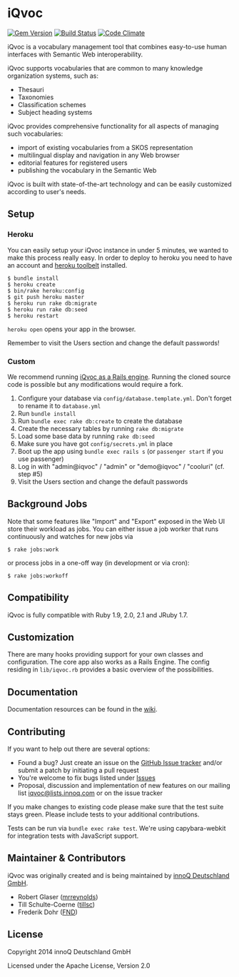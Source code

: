 # iQvoc

[![Gem Version](https://badge.fury.io/rb/iqvoc.png)](http://badge.fury.io/rb/iqvoc)
[![Build Status](https://secure.travis-ci.org/innoq/iqvoc.png)](http://travis-ci.org/innoq/iqvoc)
[![Code Climate](https://codeclimate.com/github/innoq/iqvoc.png)](https://codeclimate.com/github/innoq/iqvoc)

iQvoc is a vocabulary management tool that combines easy-to-use human interfaces with Semantic Web interoperability.

iQvoc supports vocabularies that are common to many knowledge organization systems, such as:

* Thesauri
* Taxonomies
* Classification schemes
* Subject heading systems

iQvoc provides comprehensive functionality for all aspects of managing such vocabularies:

* import of existing vocabularies from a SKOS representation
* multilingual display and navigation in any Web browser
* editorial features for registered users
* publishing the vocabulary in the Semantic Web

iQvoc is built with state-of-the-art technology and can be easily customized according to user's needs.

## Setup

### Heroku

You can easily setup your iQvoc instance in under 5 minutes, we wanted to make this process really easy.
In order to deploy to heroku you need to have an account and [heroku toolbelt](https://toolbelt.heroku.com) installed.

```
$ bundle install
$ heroku create
$ bin/rake heroku:config
$ git push heroku master
$ heroku run rake db:migrate
$ heroku run rake db:seed
$ heroku restart
```

`heroku open` opens your app in the browser.

Remember to visit the Users section and change the default passwords!

### Custom

We recommend running [iQvoc as a Rails engine](https://github.com/innoq/iqvoc/wiki/iQvoc-as-a-Rails-Engine).
Running the cloned source code is possible but any modifications would require a fork.

1. Configure your database via `config/database.template.yml`. Don't forget to rename it to `database.yml`
2. Run `bundle install`
3. Run `bundle exec rake db:create` to create the database
4. Create the necessary tables by running `rake db:migrate`
5. Load some base data by running `rake db:seed`
6. Make sure you have got `config/secrets.yml` in place
7. Boot up the app using `bundle exec rails s` (or `passenger start` if you use passenger)
8. Log in with "admin@iqvoc" / "admin" or "demo@iqvoc" / "cooluri" (cf. step #5)
9. Visit the Users section and change the default passwords

## Background Jobs

Note that some features like "Import" and "Export" exposed in the Web UI store their workload
as jobs. You can either issue a job worker that runs continuously and watches
for new jobs via

```
$ rake jobs:work
```

or process jobs in a one-off way (in development or via cron):

```
$ rake jobs:workoff
```

## Compatibility

iQvoc is fully compatible with Ruby 1.9, 2.0, 2.1 and JRuby 1.7.

## Customization

There are many hooks providing support for your own classes and configuration. The core app
also works as a Rails Engine. The config residing in `lib/iqvoc.rb` provides a basic
overview of the possibilities.

## Documentation

Documentation resources can be found in the [wiki](https://github.com/innoq/iqvoc/wiki/_pages).

## Contributing

If you want to help out there are several options:

* Found a bug? Just create an issue on the [GitHub Issue tracker](https://github.com/innoq/iqvoc/issues) and/or submit a patch by initiating a pull request
* You're welcome to fix bugs listed under [Issues](https://github.com/innoq/iqvoc/issues)
* Proposal, discussion and implementation of new features on our mailing list iqvoc@lists.innoq.com or on the issue tracker

If you make changes to existing code please make sure that the test suite stays green. Please include tests to your additional contributions.

Tests can be run via `bundle exec rake test`. We're using capybara-webkit for integration tests with JavaScript support.

## Maintainer & Contributors

iQvoc was originally created and is being maintained by [innoQ Deutschland GmbH](http://innoq.com).

* Robert Glaser ([mrreynolds](http://github.com/mrreynolds))
* Till Schulte-Coerne ([tillsc](http://github.com/tillsc))
* Frederik Dohr ([FND](http://github.com/FND))

## License

Copyright 2014 innoQ Deutschland GmbH

Licensed under the Apache License, Version 2.0
